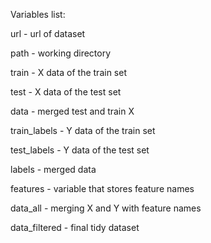 Variables list:


url - url of dataset

path - working directory 

train - X data of the train set 

test - X data of the test set

data - merged test and train X 

train_labels - Y data of the train set

test_labels - Y data of the test set

labels - merged data 

features - variable that stores feature names 

data_all - merging X and Y with feature names

data_filtered - final tidy dataset
